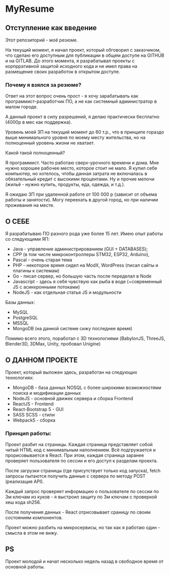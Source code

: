 # MyResume

## Отступление как введение

Этот репозиторий - моё резюме.

На текущий момент, я начал проект, который обговорил с заказчиком, что сделаю его доступным для публикации в общем доступе на GITHUB и на GITLAB.
До этого момента, я разрабатывал проекты с корпрративной защитой исходного кода и не имел права на размещение своих разработок в открытом доступе.

### Почему я взялся за резюме?

Ответ на этот вопрос очень прост - я хочу зарабатывать как программист-разработчик ПО, а не как системный администратор в малом городе.

А данный проект в силу разрешений, я делаю практически бесплатно (4000р в мес как поддержка).

Уровень моей ЗП на текущий момент до 60 т.р., что в принципе гораздо выше минимального уровня по моему месту жительства, но на полноценный уровень жизни не хватает.

Какой такой полноценный?

Я программист. Часто работаю сверх-урочного времени и дома. Мне нужно хорошее рабочее место, которое стоит не мало. Я купил себе компьютер, но хотелось, чтобы данная затрата не включалась в обязательный кредит с высокими процентами. Ну и прочие мелочи (жильё - нужно купить, продукты, еда, одежда, и т.д.).

Я ожидаю ЗП при удаленной работе от 100 000 р (зависит от объема работы и занятости). Могу переехать в другой город, но при наличии проживания на месте.

## О СЕБЕ

Я разрабатываю ПО разного рода уже более 15 лет. Имею опыт работы со следующими ЯП: 

- Java - управление администрированием (GUI + DATABASES);
- CPP (в том числе микроконтроллеры STM32, ESP32, Arduino), 
- Pascal - очень старая тема
- PHP - некоторое время сидел на ModX, WordPress (писал сайты и плагины к системам)
- Go - писал сервер, но большую часть после переделал в Node
- Javascript - здесь я себя чувствую как рыба в воде (+современный JS с асинхронными потоками)
- NodeJS - как отдельная статья JS и модульности

Базы данных:

- MySQL
- PostgreSQL
- MSSQL
- MongoDB (на данной системе сижу последнее время)

Помимо всего этого, поработал с 3D технологиями (BabylonJS, ThreeJS, Blender3D, 3DMax, Unity, пробовал Unigine)

## О ДАННОМ ПРОЕКТЕ

Проект, который выложен здесь, разработан на следующих технологиях:

- MongoDB - база данных NOSQL с более широкими возможностями поиска и модификации данных
- NodeJS - основной движек сервера и сборка Frontend
- ReactJS - Frontend 
- React-Bootstrap 5 - GUI
- SASS SCSS - стили
- Webpack5 - сборка

### Принцип работы:

Проект разбит на страницы. Каждая страница представляет собой читый HTML код с минимальным наполнением. Всё подгружается и прорисовывается в React. При этом, каждая страница заранее проверяет пользователя по сессии и его доступ к разделам проекта.

После загрузки страницы (где присутствует только код запуска), fetch запросы пытаются получить данные с сервера по методу POST (реализация API).

Каждый запрос проверяет информацию о пользователе по сессии по 3м ключам из куков - я выстроил защиту по 3м ключам с проверкой хеш кода sh256.

После получения данных - React отрисовывает сраницу по своим состояниям компонентов.

Проект можно разбить на микросервисы, но так как я работаю один - смысла в этом не вижу.

## PS

Проект молодой и начат несколько недель назад в свободное время от основной работы.




